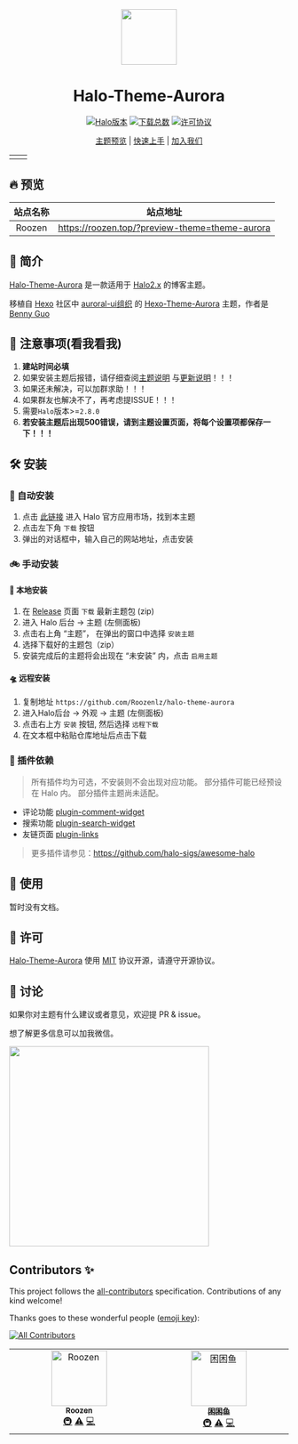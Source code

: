 <div align="center">
<!-- 主题Logo -->
<img width="100px" src="https://roozen.top/upload/ObsidianestLogo-hex_hecqbw.png">
<!-- 主题名称 -->
<h1>Halo-Theme-Aurora</h1>
<!-- 主题徽章 -->
<p align="center">
  <!-- halo版本 -->
  <a href="https://github.com/halo-dev/halo"><img alt="Halo版本" src="https://img.shields.io/badge/halo-2.8.0%2B-blue" /></a>
  <!-- 下载总数 -->
  <a href="https://github.com/Roozenlz/halo-theme-aurora/releases"><img alt="下载总数" src="https://img.shields.io/github/downloads/Roozenlz/halo-theme-aurora/total.svg?style=flat-square"/></a>
  <!-- 许可协议 -->
  <a href="./LICENSE"><img alt="许可协议" src="https://img.shields.io/badge/license-MIT-yellow.svg"></a>
</p>
<!-- 快捷导航 -->
<p align="center">

[主题预览](#-预览) | [快速上手](#-安装) | [加入我们](#-讨论)

</p>
</div>

<!-- 主题预览图 -->
<table>
  <tr>
    <td>
      <img src=""/>
    </td>
    <td>
      <img src=""/>
    </td>
  </tr>
</table>

## 🔥 预览

|  站点名称  |                      站点地址                      |
|:------:|:----------------------------------------------:|
| Roozen | https://roozen.top/?preview-theme=theme-aurora |

## 👋 简介

[Halo-Theme-Aurora](https://github.com/Roozenlz/halo-theme-aurora)
是一款适用于 [Halo2.x](https://github.com/halo-dev/halo) 的博客主题。

移植自 [Hexo](https://hexo.io/zh-cn/index.html) 社区中 [auroral-ui组织](https://github.com/auroral-ui)
的 [Hexo-Theme-Aurora](https://github.com/auroral-ui/hexo-theme-aurora) 主题，作者是 [Benny Guo](https://github.com/bennyxguo)

## 🚨 注意事项(看我看我)

1. **建站时间必填**
2. 如果安装主题后报错，请仔细查阅[主题说明](https://github.com/Roozenlz/halo-theme-aurora)
   与[更新说明](https://github.com/Roozenlz/halo-theme-aurora/releases)！！！
3. 如果还未解决，可以加群求助！！！
4. 如果群友也解决不了，再考虑提ISSUE！！！
5. 需要`Halo`版本>=`2.8.0`
6. **若安装主题后出现500错误，请到主题设置页面，将每个设置项都保存一下！！！**

## 🛠 安装

### 🚗 自动安装

1. 点击 [此链接](https://halo.run/store/apps?type=THEME) 进入 Halo 官方应用市场，找到本主题
2. 点击左下角 `下载` 按钮
3. 弹出的对话框中，输入自己的网站地址，点击安装

### 🚲 手动安装

#### 🚂 本地安装

1. 在 [ Release](https://github.com/Roozenlz/halo-theme-aurora/releases) 页面 `下载` 最新主题包 (zip)
2. 进入 Halo 后台 -> 主题 (左侧面板)
3. 点击右上角 “主题”， 在弹出的窗口中选择 `安装主题`
4. 选择下载好的主题包（zip）
5. 安装完成后的主题将会出现在 “未安装” 内，点击 `启用主题`

#### 🛸 远程安装

1. 复制地址 `https://github.com/Roozenlz/halo-theme-aurora`
2. 进入Halo后台 -> 外观 -> 主题 (左侧面板)
3. 点击右上方 `安装` 按钮, 然后选择 `远程下载`
4. 在文本框中粘贴仓库地址后点击下载

### 🔌 插件依赖

> 所有插件均为可选，不安装则不会出现对应功能。
> 部分插件可能已经预设在 Halo 内。
> 部分插件主题尚未适配。

- 评论功能 [plugin-comment-widget](https://github.com/halo-sigs/plugin-comment-widget/releases)
- 搜索功能 [plugin-search-widget](https://github.com/halo-sigs/plugin-search-widget/releases)
- 友链页面 [plugin-links](https://github.com/halo-sigs/plugin-links)

> 更多插件请参见：https://github.com/halo-sigs/awesome-halo

## 📝 使用

暂时没有文档。

## 🔐 许可

[Halo-Theme-Aurora](https://github.com/Roozenlz/halo-theme-aurora) 使用 [MIT](./LICENSE) 协议开源，请遵守开源协议。

## 💬 讨论

如果你对主题有什么建议或者意见，欢迎提 PR & issue。

想了解更多信息可以加我微信。

<img width="360" src="https://roozen.top/upload/roozenwx.png" />

## Contributors ✨

This project follows the [all-contributors](https://github.com/all-contributors/all-contributors) specification.
Contributions of any kind welcome!

Thanks goes to these wonderful people ([emoji key](https://allcontributors.org/docs/en/emoji-key)):
<!-- ALL-CONTRIBUTORS-BADGE:START - Do not remove or modify this section -->
[![All Contributors](https://img.shields.io/badge/all_contributors-2-orange.svg?style=flat-square)](#contributors-)
<!-- ALL-CONTRIBUTORS-BADGE:END -->

<!-- ALL-CONTRIBUTORS-LIST:START - Do not remove or modify this section -->
<!-- prettier-ignore-start -->
<!-- markdownlint-disable -->
<table>
  <tbody>
    <tr>
      <td align="center" valign="top" width="14.28%"><a href="http://roozen.top"><img src="https://avatars.githubusercontent.com/u/93673944?v=4?s=100" width="100px;" alt="Roozen"/><br /><sub><b>Roozen</b></sub></a><br /><a href="#infra-Roozenlz" title="Infrastructure (Hosting, Build-Tools, etc)">🚇</a> <a href="https://github.com/Roozenlz/halo-theme-aurora/commits?author=Roozenlz" title="Tests">⚠️</a> <a href="https://github.com/Roozenlz/halo-theme-aurora/commits?author=Roozenlz" title="Code">💻</a></td>
      <td align="center" valign="top" width="14.28%"><a href="https://github.com/chengzhongxue"><img src="https://avatars.githubusercontent.com/u/89380218?v=4?s=100" width="100px;" alt="困困鱼"/><br /><sub><b>困困鱼</b></sub></a><br /><a href="#infra-chengzhongxue" title="Infrastructure (Hosting, Build-Tools, etc)">🚇</a> <a href="https://github.com/Roozenlz/halo-theme-aurora/commits?author=chengzhongxue" title="Tests">⚠️</a> <a href="https://github.com/Roozenlz/halo-theme-aurora/commits?author=chengzhongxue" title="Code">💻</a></td>
    </tr>
  </tbody>
</table>

<!-- markdownlint-restore -->
<!-- prettier-ignore-end -->

<!-- ALL-CONTRIBUTORS-LIST:END -->